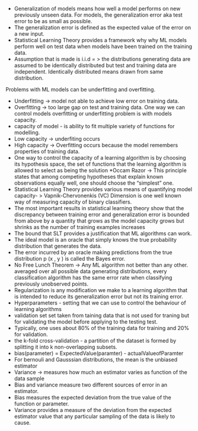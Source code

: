 * Generalization of models means how well a model performs on new previously unseen data.
For models, the generalization error aka test error to be as small as possible.
* The generalization error is defined as the expected value of the error on a new input.
* Statistical Learning Theory provides a framework why why ML models perform well on test data when models have been
trained on the training data.
* Assumption that is made is i.i.d = > the distributions generating data are assumed to be identically distributed but
test and training data are independent. Identically distributed means drawn from same distribution.

Problems with ML models can be underfitting and overfitting.
* Underfitting -> model not able to achieve low error on training data.
* Overfitting -> too large gap on test and training data.
One way we can control models overfitting or underfitting problem is with models capacity.
*  capacity of model - is ability to fit multiple variety of functions for modelling.
* Low capacity -> underfiting occurs
* High capacity -> Overfitting occurs because the model remembers properties of training data.
* One way to control the capacity of a learning algorithm is by choosing its hypothesis space, the set of functions that
 the learning algorithm is allowed to select as being the solution
 *Occam Razor -> This principle states that among competing hypotheses that explain known observations equally well, one
should choose the “simplest” one.
* Statistical Learning Theory provides various means of quantifying model capacity- > Vapnik-Chervonenkis (VC) Dimension is one
well known way of measuring capacity of binary classifiers.
* The most important results in statistical learning theory show that the discrepancy between training error and
generalization error is bounded from above by a quantity that grows as the model capacity grows but
shrinks as the number of training examples increases
* The bound that SLT provides a justification that ML algorithms can work.
* The ideal model is an oracle that simply knows the true probability distribution  that generates the data.
* The error incurred by an oracle making predictions from the true distribution p (x , y ) is called the Bayes error.
* No Free Lunch Theorem -> Any ML algorithm not better than any other. averaged over all possible data generating
 distributions, every classification algorithm has the same error rate when classifying previously unobserved points.
* Regularization is any modification we make to a learning algorithm that is intended to reduce its generalization error but not its
training error.
* Hyperparameters - setting that we can use to control the behaviour of learning algorithms
* validation set set taken from taining data that is not used for traning but for validating the model before applying to
the testing test.
* Typically, one uses about 80% of the training data for training and 20% for validation.
* the k-fold cross-validation - a partition of the dataset is formed by splitting it into k non-overlapping subsets.
* bias(parameter) = ExpectedValue(paramter) - actualValueofParamter
* For bernouli and Gausssian distributions, the mean is the unbiased estimator
* Variance -> measures how much an estimator varies as function of the data sample
* Bias and variance measure two different sources of error in an estimator.
* Bias measures the expected deviation from the true value of the function or parameter.
* Variance provides a measure of the deviation from the expected estimator value that any particular sampling of the data is likely to cause.